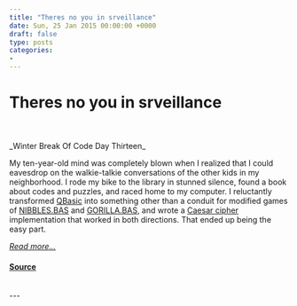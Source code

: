 ```yaml
---
title: "Theres no you in srveillance"
date: Sun, 25 Jan 2015 00:00:00 +0000
draft: false
type: posts
categories: 
- 
---
```

# Theres no you in srveillance

<br/>

<br/>
_Winter Break Of Code Day Thirteen_

My ten-year-old mind was completely blown when I realized that I could eavesdrop on the walkie-talkie conversations of the other kids in my neighborhood. I rode my bike to the library in stunned silence, found a book about codes and puzzles, and raced home to my computer. I reluctantly transformed [QBasic](http://en.wikipedia.org/wiki/QBasic) into something other than a conduit for modified games of [NIBBLES.BAS](http://en.wikipedia.org/wiki/NIBBLES.BAS) and [GORILLA.BAS](http://en.wikipedia.org/wiki/GORILLA.BAS), and wrote a [Caesar cipher](http://en.wikipedia.org/wiki/Caesar_cipher) implementation that worked in both directions. That ended up being the easy part.

[_Read more..._](https://signal.org/blog/theres-no-you-in-srveillance/)

#### [Source](https://signal.org/blog/theres-no-you-in-srveillance/)

<br/>
---
